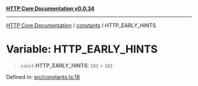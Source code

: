 [**HTTP Core Documentation v0.0.34**](../../README.md)

***

[HTTP Core Documentation](../../modules.md) / [constants](../README.md) / HTTP\_EARLY\_HINTS

# Variable: HTTP\_EARLY\_HINTS

> `const` **HTTP\_EARLY\_HINTS**: `103` = `103`

Defined in: [src/constants.ts:18](https://github.com/stonemjs/http-core/blob/424f80742be298e137f118c0e2e80266a8a78f3c/src/constants.ts#L18)
